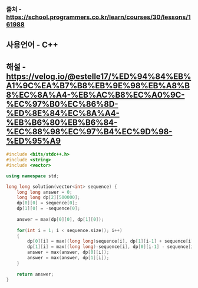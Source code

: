 ### 출처 - https://school.programmers.co.kr/learn/courses/30/lessons/161988
## 사용언어 - C++
## 해설 - https://velog.io/@estelle17/%ED%94%84%EB%A1%9C%EA%B7%B8%EB%9E%98%EB%A8%B8%EC%8A%A4-%EB%AC%B8%EC%A0%9C-%EC%97%B0%EC%86%8D-%ED%8E%84%EC%8A%A4-%EB%B6%80%EB%B6%84-%EC%88%98%EC%97%B4%EC%9D%98-%ED%95%A9
```cpp
#include <bits/stdc++.h>
#include <string>
#include <vector>

using namespace std;

long long solution(vector<int> sequence) {
    long long answer = 0;
    long long dp[2][500000];
    dp[0][0] = sequence[0];
    dp[1][0] = -sequence[0];
    
    answer = max(dp[0][0], dp[1][0]);
    
    for(int i = 1; i < sequence.size(); i++)
    {
        dp[0][i] = max((long long)sequence[i], dp[1][i-1] + sequence[i]);
        dp[1][i] = max((long long)-sequence[i], dp[0][i-1] - sequence[i]);
        answer = max(answer, dp[0][i]);
        answer = max(answer, dp[1][i]);
    }
    
    return answer;
}
```